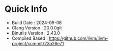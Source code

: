 # Quick Info
* Build Date : 2024-09-08
* Clang Version : 20.0.0git
* Binutils Version : 2.43.0
* Compiled Based : https://github.com/llvm/llvm-project/commit/23a26e71
